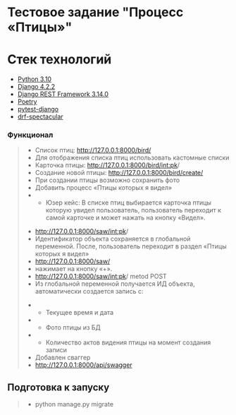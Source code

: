 # Тестовое задание "Процесс «Птицы»"

# Стек технологий

- [Python 3.10](https://www.python.org/)
- [Django 4.2.2](https://www.djangoproject.com/)
- [Django REST Framework 3.14.0](https://www.django-rest-framework.org/)
- [Poetry](https://python-poetry.org/)
- [pytest-django](https://pytest-django.readthedocs.io/en/latest/index.html)
- [drf-spectacular](https://pypi.org/project/drf-spectacular/)

### Функционал
>* Список птиц: http://127.0.0.1:8000/bird/
>* Для отображения списка птиц использовать кастомные списки
>* Карточка птицы: http://127.0.0.1:8000/bird/<int:pk>/
>* Создание новой птицы: http://127.0.0.1:8000/bird/create/
>* При создании птицы возможно сохранить фото
>* Добавить процесс «Птицы которых я видел»
>* - Юзер кейс: В списке птиц выбирается карточка птицы которую увидел пользователь, пользователь переходит к 
     самой карточке и может нажать на кнопку «Видел».
>- http://127.0.0.1:8000/saw/<int:pk>/
>-   Идентификатор объекта сохраняется в глобальной переменной. 
     После, пользователь переходит в раздел «Птицы которых я видел»
>- http://127.0.0.1:8000/saw/
>-  нажимает на кнопку «+». 
>-  http://127.0.0.1:8000/saw/<int:pk>/ metod POST
>-  Из глобальной переменной
     получается ИД объекта, автоматически создается запись с: 
>* - Текущее время и дата
>* - Фото птицы из БД
>* - Количество актов видения птицы на момент создания записи
>*  Добавлен сваггер
>* http://127.0.0.1:8000/api/swagger


## Подготовка к запуску
>* python manage.py migrate